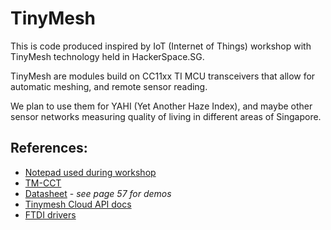 TinyMesh
========

This is code produced inspired by IoT (Internet of Things) workshop with TinyMesh
technology held in HackerSpace.SG.

TinyMesh are modules build on CC11xx TI MCU transceivers that
allow for automatic meshing, and remote sensor reading.

We plan to use them for YAHI (Yet Another Haze Index),
and maybe other sensor networks measuring quality of living in different areas
of Singapore.

References:
-----------
* [Notepad used during workshop](http://pad.hackeriet.no/p/tinymesh)
* [TM-CCT](http://radiocrafts.com/uploads/rctools-tm_setup_1_03.exe)
* [Datasheet](http://tiny-mesh.com/mesh-network/datasheet.html) - *see page 57 for demos*
* [Tinymesh Cloud API docs](https://lafka.github.io/tm-api-docs/v1/)
* [FTDI drivers](http://www.ftdichip.com/Drivers/VCP.htm)
